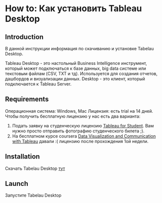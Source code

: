 # How to: Как установить Tableau Desktop

## Introduction
В данной инструкции информация по скачиванию и установке Tabelau Desktop.

Tableau Desktop - это настольный Business Intelligence инструмент, который может подключаться к базе данных, big data системе или текстовым файлам (CSV, TXT и тд). Используется для создания отчетов, дашбордов и визуализации данных. Desktop - это клиент, который подключается к Tableau Server.

## Requirements
Операционная система: Windows, Mac
Лицензия: есть trial на 14 дней. Чтобы получить бесплатную лицензию у нас есть два варианта:
1. Подать заявку на студенческую лицензию [Tableau for Student](https://www.tableau.com/academic/students). Вам нужно просто отправить фотографию студенческого билета ;).
2. На бесплатном курсе coursera [Data Visualization and Communication with Tableau](https://www.coursera.org/learn/analytics-tableau/) давали :( лицензию после прохождения 1ой недели.

## Installation
Скачать Tabelau Desktop [тут](https://www.tableau.com/products/desktop/download)


## Launch
Запустите Tabelau Desktop
